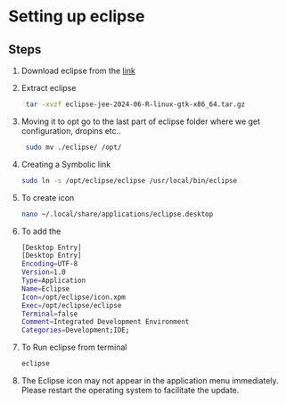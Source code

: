 # Setting up eclipse


## Steps 

1) Download eclipse from the  [link](https://www.eclipse.org/downloads/)

2) Extract eclipse
    ```sh
     tar -xvzf eclipse-jee-2024-06-R-linux-gtk-x86_64.tar.gz
    ```
3) Moving it to opt go to the last part of eclipse folder where we get configuration, dropins etc..
    ```sh
     sudo mv ./eclipse/ /opt/
    ```
4) Creating a Symbolic link 
    ```sh
    sudo ln -s /opt/eclipse/eclipse /usr/local/bin/eclipse
    ```
5) To create icon 
    ```sh
    nano ~/.local/share/applications/eclipse.desktop 
    ```
6) To add the 
    ```sh
    [Desktop Entry]
    [Desktop Entry]
    Encoding=UTF-8
    Version=1.0
    Type=Application
    Name=Eclipse
    Icon=/opt/eclipse/icon.xpm
    Exec=/opt/eclipse/eclipse
    Terminal=false
    Comment=Integrated Development Environment
    Categories=Development;IDE;
    ```
7) To Run eclipse from terminal
    ```sh
    eclipse
    ```
8) The Eclipse icon may not appear in the application menu immediately. Please restart the operating system to facilitate the update.  
    
